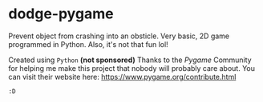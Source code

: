 # dodge-pygame
Prevent object from crashing into an obsticle. Very basic, 2D game programmed in Python. Also, it's not that fun lol!

Created using `Python`
**(not sponsored)** Thanks to the *Pygame* Community for helping me make this project that nobody will probably care about. You can visit their website here: https://www.pygame.org/contribute.html

`:D` 
